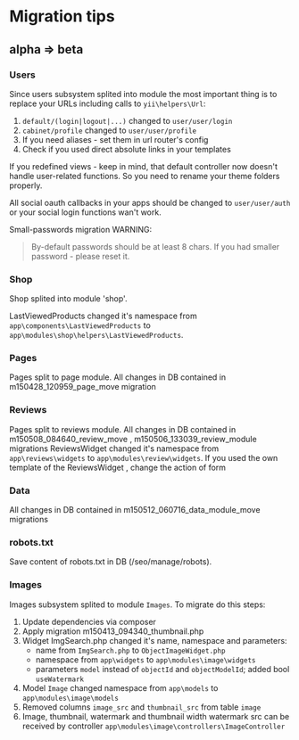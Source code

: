 # Migration tips

## alpha => beta

### Users

Since users subsystem splited into module the most important thing is to replace your URLs including calls to `yii\helpers\Url`:

1. `default/(login|logout|...)` changed to `user/user/login`
2. `cabinet/profile` changed to `user/user/profile`
3. If you need aliases - set them in url router's config
4. Check if you used direct absolute links in your templates

If you redefined views - keep in mind, that default controller now doesn't handle user-related functions. So you need to rename your theme folders properly.

All social oauth callbacks in your apps should be changed to `user/user/auth` or your social login functions wan't work.

Small-passwords migration WARNING:

> By-default passwords should be at least 8 chars. If you had smaller password - please reset it.


### Shop

Shop splited into module 'shop'.

LastViewedProducts changed it's namespace from `app\components\LastViewedProducts` to `app\modules\shop\helpers\LastViewedProducts`.

### Pages
Pages split to page module.
All changes in DB contained in m150428_120959_page_move migration

### Reviews
Pages split to reviews module.
All changes in DB contained in m150508_084640_review_move , m150506_133039_review_module  migrations
ReviewsWidget changed it's namespace from `app\reviews\widgets` to `app\modules\review\widgets`.
If you used the own template of the ReviewsWidget , change the action of form

### Data
All changes in DB contained in m150512_060716_data_module_move  migrations

### robots.txt
Save content of robots.txt in DB (/seo/manage/robots).

### Images

Images subsystem splited to module `Images`. To migrate do this steps:

1. Update dependencies via composer
2. Apply migration m150413_094340_thumbnail.php
3. Widget ImgSearch.php changed it's name, namespace and parameters:
    * name from `ImgSearch.php` to `ObjectImageWidget.php`
    * namespace from `app\widgets` to `app\modules\image\widgets`
    * parameters `model` instead of `objectId` and `objectModelId`; added bool `useWatermark`
4. Model `Image` changed namespace from `app\models` to `app\modules\image\models`
5. Removed columns `image_src` and `thumbnail_src` from table `image`
6. Image, thumbnail, watermark and thumbnail width watermark src can be received by controller `app\modules\image\controllers\ImageController`